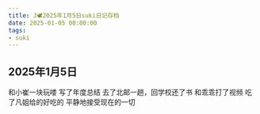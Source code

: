 ```yaml
---
title: J🕊️2025年1月5日suki日记存档
date: 2025-01-05 00:00:00
tags: 
- suki
---
```


## 2025年1月5日
和小崔一块玩喽
写了年度总结
去了北邮一趟，回学校还了书
和乖乖打了视频
吃了凡姐给的好吃的
平静地接受现在的一切